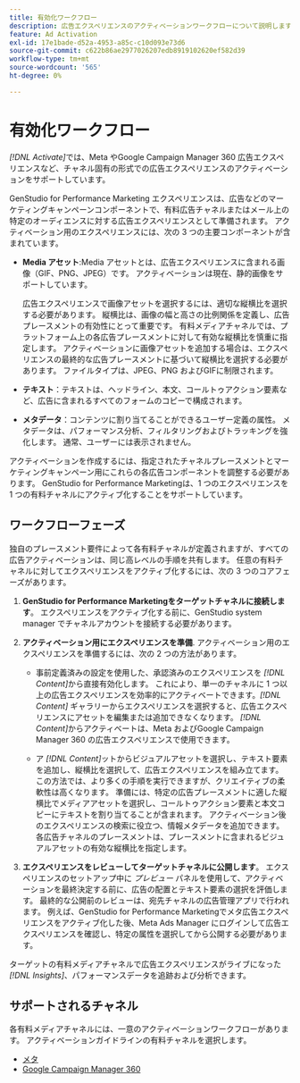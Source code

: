 ```yaml
---
title: 有効化ワークフロー
description: 広告エクスペリエンスのアクティベーションワークフローについて説明します。
feature: Ad Activation
exl-id: 17e1bade-d52a-4953-a85c-c10d093e73d6
source-git-commit: c622b86ae2977026207edb8919102620ef582d39
workflow-type: tm+mt
source-wordcount: '565'
ht-degree: 0%

---
```


# 有効化ワークフロー

_[!DNL Activate]_&#x200B;では、Meta やGoogle Campaign Manager 360 広告エクスペリエンスなど、チャネル固有の形式での広告エクスペリエンスのアクティベーションをサポートしています。

GenStudio for Performance Marketing エクスペリエンスは、広告などのマーケティングキャンペーンコンポーネントで、有料広告チャネルまたはメール上の特定のオーディエンスに対する広告エクスペリエンスとして準備されます。 アクティベーション用のエクスペリエンスには、次の 3 つの主要コンポーネントが含まれています。

* **Media アセット**:Media アセットとは、広告エクスペリエンスに含まれる画像（GIF、PNG、JPEG）です。 アクティベーションは現在、静的画像をサポートしています。

  広告エクスペリエンスで画像アセットを選択するには、適切な縦横比を選択する必要があります。 縦横比は、画像の幅と高さの比例関係を定義し、広告プレースメントの有効性にとって重要です。 有料メディアチャネルでは、プラットフォーム上の各広告プレースメントに対して有効な縦横比を慎重に指定します。 アクティベーションに画像アセットを追加する場合は、エクスペリエンスの最終的な広告プレースメントに基づいて縦横比を選択する必要があります。 ファイルタイプは、JPEG、PNG およびGIFに制限されます。

* **テキスト**：テキストは、ヘッドライン、本文、コールトゥアクション要素など、広告に含まれるすべてのフォームのコピーで構成されます。

* **メタデータ**：コンテンツに割り当てることができるユーザー定義の属性。 メタデータは、パフォーマンス分析、フィルタリングおよびトラッキングを強化します。 通常、ユーザーには表示されません。

アクティベーションを作成するには、指定されたチャネルプレースメントとマーケティングキャンペーン用にこれらの各広告コンポーネントを調整する必要があります。 GenStudio for Performance Marketingは、1 つのエクスペリエンスを 1 つの有料チャネルにアクティブ化することをサポートしています。

## ワークフローフェーズ

独自のプレースメント要件によって各有料チャネルが定義されますが、すべての広告アクティベーションは、同じ高レベルの手順を共有します。 任意の有料チャネルに対してエクスペリエンスをアクティブ化するには、次の 3 つのコアフェーズがあります。

1. **GenStudio for Performance Marketingをターゲットチャネルに接続します**。 エクスペリエンスをアクティブ化する前に、GenStudio system manager でチャネルアカウントを接続する必要があります。

1. **アクティベーション用にエクスペリエンスを準備**. アクティベーション用のエクスペリエンスを準備するには、次の 2 つの方法があります。

   * 事前定義済みの設定を使用した、承認済みのエクスペリエンスを _[!DNL Content]_&#x200B;から直接有効化します。 これにより、単一のチャネルに 1 つ以上の広告エクスペリエンスを効率的にアクティベートできます。_[!DNL Content]_ ギャラリーからエクスペリエンスを選択すると、広告エクスペリエンスにアセットを編集または追加できなくなります。 _[!DNL Content]_&#x200B;からアクティベートは、Meta およびGoogle Campaign Manager 360 の広告エクスペリエンスで使用できます。

   * ア _[!DNL Content]_&#x200B;ットからビジュアルアセットを選択し、テキスト要素を追加し、縦横比を選択して、広告エクスペリエンスを組み立てます。 この方法では、より多くの手順を実行できますが、クリエイティブの柔軟性は高くなります。 準備には、特定の広告プレースメントに適した縦横比でメディアアセットを選択し、コールトゥアクション要素と本文コピーにテキストを割り当てることが含まれます。 アクティベーション後のエクスペリエンスの検索に役立つ、情報メタデータを追加できます。 各広告チャネルのプレースメントは、プレースメントに含まれるビジュアルアセットの有効な縦横比を指定します。

1. **エクスペリエンスをレビューしてターゲットチャネルに公開します**。 エクスペリエンスのセットアップ中に _プレビュー_ パネルを使用して、アクティベーションを最終決定する前に、広告の配置とテキスト要素の選択を評価します。 最終的な公開前のレビューは、宛先チャネルの広告管理アプリで行われます。 例えば、GenStudio for Performance Marketingでメタ広告エクスペリエンスをアクティブ化した後、Meta Ads Manager にログインして広告エクスペリエンスを確認し、特定の属性を選択してから公開する必要があります。

ターゲットの有料メディアチャネルで広告エクスペリエンスがライブになった _[!DNL Insights]_、パフォーマンスデータを追跡および分析できます。

## サポートされるチャネル

各有料メディアチャネルには、一意のアクティベーションワークフローがあります。 アクティベーションガイドラインの有料チャネルを選択します。

* [ メタ ](/help/user-guide/activation/activate-meta-ad.md)
* [Google Campaign Manager 360](/help/user-guide/activation/activate-cm360-ad.md)

